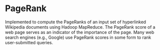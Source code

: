 # PageRank
Implemented to compute the PageRanks of an input set of hyperlinked Wikipedia documents using Hadoop MapReduce. The PageRank score of a web page serves as an indicator of the importance of the page. Many web search engines (e.g., Google) use PageRank scores in some form to rank user-submitted queries.
